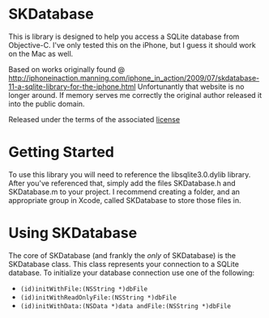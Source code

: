 SKDatabase
========

This is library is designed to help you access a SQLite database from Objective-C. 
I've only tested this on the iPhone, but I guess it should work on the Mac as well.

Based on works originally found @
http://iphoneinaction.manning.com/iphone_in_action/2009/07/skdatabase-11-a-sqlite-library-for-the-iphone.html
Unfortunantly that website is no longer around.
If memory serves me correctly the original author released it into the public domain.

Released under the terms of the associated [license](https://github.com/jwhitehorn/SKDatabase/blob/master/license.txt)


Getting Started
========

To use this library you will need to reference the libsqlite3.0.dylib library. After you've referenced that, simply add the files SKDatabase.h and SKDatabase.m to your project. I recommend creating a folder, and an appropriate group in Xcode, called SKDatabase to store those files in.

Using SKDatabase
========

The core of SKDatabase (and frankly the _only_ of SKDatabase) is the SKDatabase class. This class represents your connection to a SQLite database. To initialize your database connection use one of the following:

- `(id)initWithFile:(NSString *)dbFile`
- `(id)initWithReadOnlyFile:(NSString *)dbFile`
- `(id)initWithData:(NSData *)data andFile:(NSString *)dbFile`